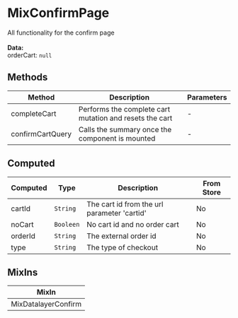 # MixConfirmPage

All functionality for the confirm page<br><br> **Data:**<br> orderCart: `null`<br>

## Methods

<!-- @vuese:MixConfirmPage:methods:start -->
|Method|Description|Parameters|
|---|---|---|
|completeCart|Performs the complete cart mutation and resets the cart|-|
|confirmCartQuery|Calls the summary once the component is mounted|-|

<!-- @vuese:MixConfirmPage:methods:end -->


## Computed

<!-- @vuese:MixConfirmPage:computed:start -->
|Computed|Type|Description|From Store|
|---|---|---|---|
|cartId|`String`|The cart id from the url parameter 'cartid'|No|
|noCart|`Booleen`|No cart id and no order cart|No|
|orderId|`String`|The external order id|No|
|type|`String`|The type of checkout|No|

<!-- @vuese:MixConfirmPage:computed:end -->


## MixIns

<!-- @vuese:MixConfirmPage:mixIns:start -->
|MixIn|
|---|
|MixDatalayerConfirm|

<!-- @vuese:MixConfirmPage:mixIns:end -->


